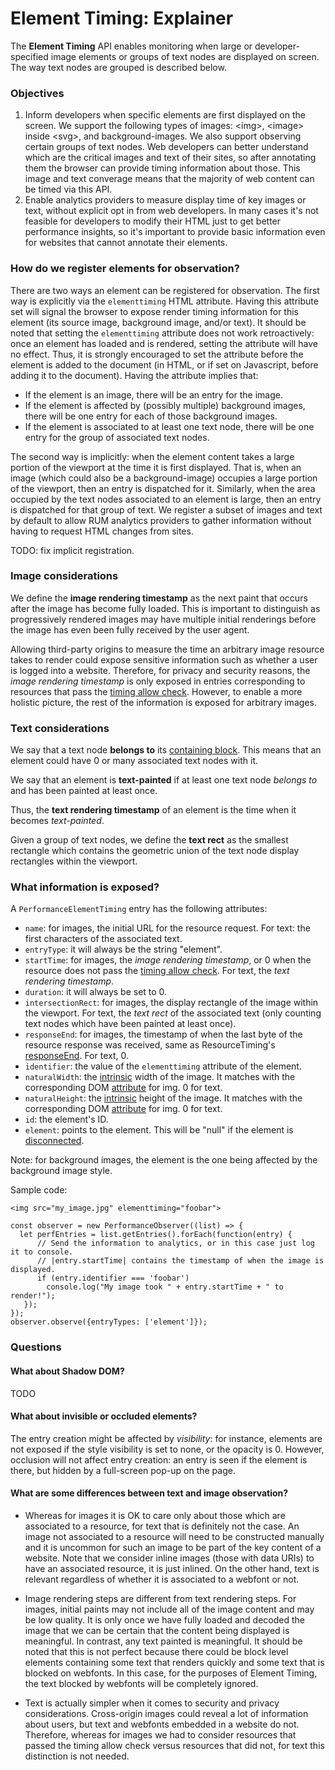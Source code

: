 # Element Timing: Explainer

The **Element Timing** API enables monitoring when large or developer-specified image elements or groups of text nodes are displayed on screen. The way text nodes are grouped is described below.


### Objectives

1.  Inform developers when specific elements are first displayed on the screen. We support the following types of images: \<img\>, \<image\> inside \<svg\>, and background-images. We also support observing certain groups of text nodes. Web developers can better understand which are the critical images and text of their sites, so after annotating them the browser can provide timing information about those. This image and text converage means that the majority of web content can be timed via this API.
1.  Enable analytics providers to measure display time of key images or text, without explicit opt in from web developers. In many cases it's not feasible for developers to modify their HTML just to get better performance insights, so it's important to provide basic information even for websites that cannot annotate their elements.


### How do we register elements for observation?

There are two ways an element can be registered for observation. The first way is explicitly via the `elementtiming` HTML attribute. Having this attribute set will signal the browser to expose render timing information for this element (its source image, background image, and/or text). It should be noted that setting the `elementtiming` attribute does not work retroactively: once an element has loaded and is rendered, setting the attribute will have no effect. Thus, it is strongly encouraged to set the attribute before the element is added to the document (in HTML, or if set on Javascript, before adding it to the document). Having the attribute implies that:

* If the element is an image, there will be an entry for the image.
* If the element is affected by (possibly multiple) background images, there will be one entry for each of those background images.
* If the element is associated to at least one text node, there will be one entry for the group of associated text nodes.

The second way is implicitly: when the element content takes a large portion of the viewport at the time it is first displayed. That is, when an image (which could also be a background-image) occupies a large portion of the viewport, then an entry is dispatched for it. Similarly, when the area occupied by the text nodes associated to an element is large, then an entry is dispatched for that group of text. We register a subset of images and text by default to allow RUM analytics providers to gather information without having to request HTML changes from sites.

TODO: fix implicit registration.

### Image considerations

We define the **image rendering timestamp** as the next paint that occurs after the image has become fully loaded. This is important to distinguish as progressively rendered images may have multiple initial renderings before the image has even been fully received by the user agent.

Allowing third-party origins to measure the time an arbitrary image resource takes to render could expose sensitive information such as whether a user is logged into a website. Therefore, for privacy and security reasons, the <em>image rendering timestamp</em> is only exposed in entries corresponding to resources that pass the [timing allow check](https://w3c.github.io/resource-timing/#dfn-timing-allow-check). However, to enable a more holistic picture, the rest of the information is exposed for arbitrary images.

### Text considerations

We say that a text node **belongs to** its [containing block](https://www.w3.org/TR/CSS2/visudet.html#containing-block-details). This means that an element could have 0 or many associated text nodes with it.

We say that an element is **text-painted** if at least one text node <em>belongs to</em> and has been painted at least once.

Thus, the **text rendering timestamp** of an element is the time when it becomes <em>text-painted</em>.

Given a group of text nodes, we define the **text rect** as the smallest rectangle which contains the geometric union of the text node display rectangles within the viewport.

### What information is exposed?

A `PerformanceElementTiming` entry has the following attributes:
* `name`: for images, the initial URL for the resource request. For text: the first characters of the associated text.
* `entryType`: it will always be the string "element".
* `startTime`: for images, the <em>image rendering timestamp</em>, or 0 when the resource does not pass the [timing allow check](https://w3c.github.io/resource-timing/#dfn-timing-allow-check). For text, the <em>text rendering timestamp</em>.
* `duration`: it will always be set to 0.
* `intersectionRect`: for images, the display rectangle of the image within the viewport. For text, the <em>text rect</em> of the associated text (only counting text nodes which have been painted at least once).
* `responseEnd`: for images, the timestamp of when the last byte of the resource response was received, same as ResourceTiming's [responseEnd](https://w3c.github.io/resource-timing/#dom-performanceresourcetiming-responseend). For text, 0.
* `identifier`: the value of the `elementtiming` attribute of the element.
* `naturalWidth`: the [intrinsic](https://drafts.csswg.org/css2/conform.html#intrinsic) width of the image. It matches with the corresponding DOM [attribute](https://html.spec.whatwg.org/multipage/embedded-content.html#dom-img-naturalwidth) for img. 0 for text.
* `naturalHeight`: the [intrinsic](https://drafts.csswg.org/css2/conform.html#intrinsic) height of the image. It matches with the corresponding DOM [attribute](https://html.spec.whatwg.org/multipage/embedded-content.html#dom-img-naturalheight) for img. 0 for text.
* `id`: the element's ID.
* `element`: points to the element. This will be "null" if the element is [disconnected](https://dom.spec.whatwg.org/#connected).

Note: for background images, the element is the one being affected by the background image style.

Sample code:

```
<img src="my_image.jpg" elementtiming="foobar">

const observer = new PerformanceObserver((list) => {
  let perfEntries = list.getEntries().forEach(function(entry) {
      // Send the information to analytics, or in this case just log it to console.
      // |entry.startTime| contains the timestamp of when the image is displayed.
      if (entry.identifier === 'foobar')
        console.log("My image took " + entry.startTime + " to render!");
   });
});
observer.observe({entryTypes: ['element']});
```

### Questions

#### What about Shadow DOM?

TODO

#### What about invisible or occluded elements?

The entry creation might be affected by _visibility_: for instance, elements are not exposed if the style visibility is set to none, or the opacity is 0. However, occlusion will not affect entry creation: an entry is seen if the element is there, but hidden by a full-screen pop-up on the page.

#### What are some differences between text and image observation?

* Whereas for images it is OK to care only about those which are associated to a resource, for text that is definitely not the case. An image not associated to a resource will need to be constructed manually and it is uncommon for such an image to be part of the key content of a website. Note that we consider inline images (those with data URIs) to have an associated resource, it is just inlined. On the other hand, text is relevant regardless of whether it is associated to a webfont or not.

* Image rendering steps are different from text rendering steps. For images, initial paints may not include all of the image content and may be low quality. It is only once we have fully loaded and decoded the image that we can be certain that the content being displayed is meaningful. In contrast, any text painted is meaningful. It should be noted that this is not perfect because there could be block level elements containing some text that renders quickly and some text that is blocked on webfonts. In this case, for the purposes of Element Timing, the text blocked by webfonts will be completely ignored.

* Text is actually simpler when it comes to security and privacy considerations. Cross-origin images could reveal a lot of information about users, but text and webfonts embedded in a website do not. Therefore, whereas for images we had to consider resources that passed the timing allow check versus resources that did not, for text this distinction is not needed.

